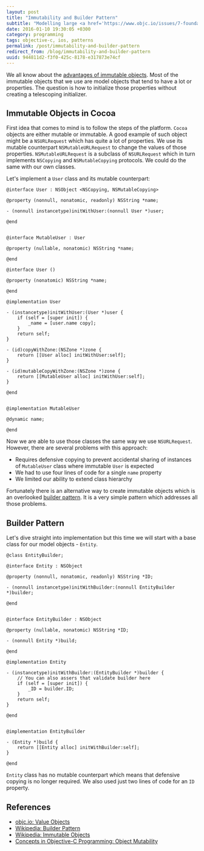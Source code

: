 ```yaml
---
layout: post
title: "Immutability and Builder Pattern"
subtitle: "Modelling large <a href='https://www.objc.io/issues/7-foundation/value-objects/'>immutable objects</a> in Objective-C without creating telescoping initializers"
date: 2016-01-10 19:30:05 +0300
category: programming
tags: objective-c, ios, patterns
permalink: /post/immutability-and-builder-pattern
redirect_from: /blog/immutability-and-builder-pattern
uuid: 944811d2-f3f0-425c-8178-e317873e74cf
---
```


We all know about the [advantages of immutable objects](https://www.objc.io/issues/7-foundation/value-objects/). Most of the immutable objects that we use are model objects that tend to have a lot or properties. The question is how to initialize those properties without creating a telescoping initializer.

## Immutable Objects in Cocoa

First idea that comes to mind is to follow the steps of the platform. `Cocoa` objects are either mutable or immutable. A good example of such object might be a `NSURLRequest` which has quite a lot of properties. We use its mutable counterpart `NSMutableURLRequest` to change the values of those properties. `NSMutableURLRequest` is a subclass of `NSURLRequest` which in turn implements `NSCopying` and `NSMutableCopying` protocols. We could do the same with our own classes.

Let's implement a `User` class and its mutable counterpart:

```objc
@interface User : NSObject <NSCopying, NSMutableCopying>

@property (nonnull, nonatomic, readonly) NSString *name;

- (nonnull instancetype)initWithUser:(nonnull User *)user;

@end


@interface MutableUser : User

@property (nullable, nonatomic) NSString *name;

@end
```

```objc
@interface User ()

@property (nonatomic) NSString *name;

@end

@implementation User

- (instancetype)initWithUser:(User *)user {
    if (self = [super init]) {
        _name = [user.name copy];
    }
    return self;
}

- (id)copyWithZone:(NSZone *)zone {
    return [[User alloc] initWithUser:self];
}

- (id)mutableCopyWithZone:(NSZone *)zone {
    return [[MutableUser alloc] initWithUser:self];
}

@end


@implementation MutableUser

@dynamic name;

@end
```

Now we are able to use those classes the same way we use `NSURLRequest`. However, there are several problems with this approach:

- Requires defensive copying to prevent accidental sharing of instances of `MutableUser` class where immutable `User` is expected
- We had to use four lines of code for a single `name` property
- We limited our ability to extend class hierarchy

Fortunately there is an alternative way to create immutable objects which is an overlooked [builder pattern](https://en.wikipedia.org/wiki/Builder_pattern). It is a very simple pattern which addresses all those problems.

## Builder Pattern

Let's dive straight into implementation but this time we will start with a base class for our model objects - `Entity`.

```objc
@class EntityBuilder;

@interface Entity : NSObject

@property (nonnull, nonatomic, readonly) NSString *ID;

- (nonnull instancetype)initWithBuilder:(nonnull EntityBuilder *)builder;

@end


@interface EntityBuilder : NSObject

@property (nullable, nonatomic) NSString *ID;

- (nonnull Entity *)build;

@end
```

```objc
@implementation Entity

- (instancetype)initWithBuilder:(EntityBuilder *)builder {
    // You can also assers that validate builder here
    if (self = [super init]) {
        _ID = builder.ID;
    }
    return self;
}

@end


@implementation EntityBuilder

- (Entity *)build {
    return [[Entity alloc] initWithBuilder:self];
}

@end
```

`Entity` class has no mutable counterpart which means that defensive copying is no longer required. We also used just two lines of code for an `ID` property.


## References

- [objc.io: Value Objects](https://www.objc.io/issues/7-foundation/value-objects/)
- [Wikipedia: Builder Pattern](https://en.wikipedia.org/wiki/Builder_pattern)
- [Wikipedia: Immutable Objects](https://en.wikipedia.org/wiki/Immutable_object)
- [Concepts in Objective-C Programming: Object Mutability](https://developer.apple.com/library/mac/documentation/General/Conceptual/CocoaEncyclopedia/ObjectMutability/ObjectMutability.html)
